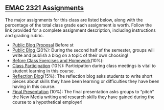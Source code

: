 [EMAC 2321 Assignments](http://copyvillain.org/blog/emac-2321-assignments/)
---------------------------------------------------------------------------
The major assignments for this class are listed below, along with the
percentage of the total class grade each assignment is worth. Follow the
link provided for a complete assignment description, including
instructions and grading rubric.

-   [Public Blog Proposal](http://copyvillain.org/blog/2321-public-blog-proposal)
    Before st
-   [Public Blog
    ](http://copyvillain.org/blog/2321-group-blog-assignment/ "2321 Public Blog Assignment")
    (20%): During the second half of the semester, groups will write and
    publish a blog on a topic of their own choosing!
-   [Before Class Exercises and Homework](http://copyvillain.org/blog/2321-homework-and-exercises)(10%):
-   [Class
    Participation](http://copyvillain.org/blog/2321-class-participation-assignment/ "2321 Class Participation Assignment")
    (10%): Participation during class meetings is vital to student
    learning in this course.
-   [Reflection
    Blog](http://copyvillain.org/blog/2321-reflection-blog-assignment/ "2321 Reflection Blog Assignment")(15%):
    The reflection blog asks students to write short pieces about skills
    they have been learning or difficulties they have been having in
    this course.
-   [Final
    Presentation](http://copyvillain.org/blog/2321-final-presentation-assignment/ "2321 Final Presentation Assignment")
    (10%): The final presentation asks groups to “pitch” the New Media
    writing and research skills they have gained during the course to a
    hypothetical employer!
